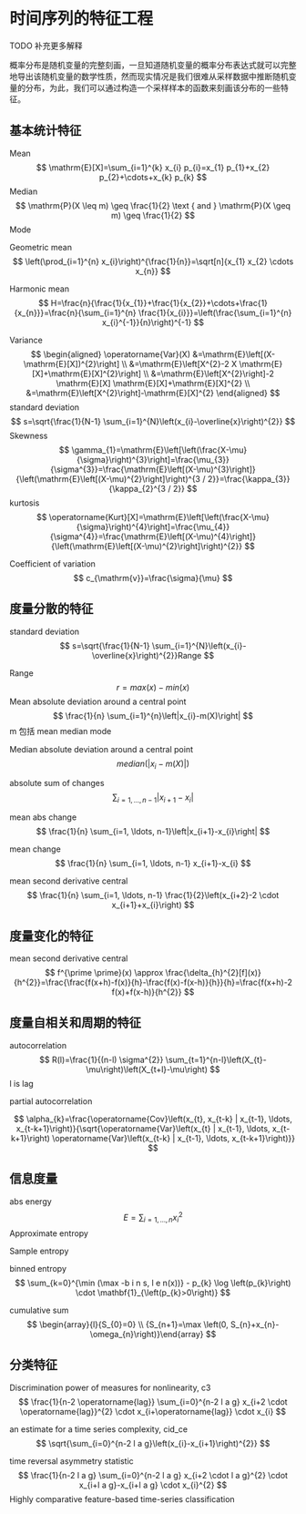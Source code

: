 # 时间序列的特征工程

TODO 补充更多解释

概率分布是随机变量的完整刻画，一旦知道随机变量的概率分布表达式就可以完整地导出该随机变量的数学性质，然而现实情况是我们很难从采样数据中推断随机变量的分布，为此，我们可以通过构造一个采样样本的函数来刻画该分布的一些特征。

## 基本统计特征

Mean
$$
\mathrm{E}[X]=\sum_{i=1}^{k} x_{i} p_{i}=x_{1} p_{1}+x_{2} p_{2}+\cdots+x_{k} p_{k}
$$
Median
$$
\mathrm{P}(X \leq m) \geq \frac{1}{2} \text { and } \mathrm{P}(X \geq m) \geq \frac{1}{2}
$$
Mode



Geometric mean
$$
\left(\prod_{i=1}^{n} x_{i}\right)^{\frac{1}{n}}=\sqrt[n]{x_{1} x_{2} \cdots x_{n}}
$$


Harmonic mean
$$
H=\frac{n}{\frac{1}{x_{1}}+\frac{1}{x_{2}}+\cdots+\frac{1}{x_{n}}}=\frac{n}{\sum_{i=1}^{n} \frac{1}{x_{i}}}=\left(\frac{\sum_{i=1}^{n} x_{i}^{-1}}{n}\right)^{-1}
$$


Variance
$$
\begin{aligned} \operatorname{Var}(X) &=\mathrm{E}\left[(X-\mathrm{E}[X])^{2}\right] \\ &=\mathrm{E}\left[X^{2}-2 X \mathrm{E}[X]+\mathrm{E}[X]^{2}\right] \\ &=\mathrm{E}\left[X^{2}\right]-2 \mathrm{E}[X] \mathrm{E}[X]+\mathrm{E}[X]^{2} \\ &=\mathrm{E}\left[X^{2}\right]-\mathrm{E}[X]^{2} \end{aligned}
$$
standard deviation
$$
s=\sqrt{\frac{1}{N-1} \sum_{i=1}^{N}\left(x_{i}-\overline{x}\right)^{2}}
$$
Skewness
$$
\gamma_{1}=\mathrm{E}\left[\left(\frac{X-\mu}{\sigma}\right)^{3}\right]=\frac{\mu_{3}}{\sigma^{3}}=\frac{\mathrm{E}\left[(X-\mu)^{3}\right]}{\left(\mathrm{E}\left[(X-\mu)^{2}\right]\right)^{3 / 2}}=\frac{\kappa_{3}}{\kappa_{2}^{3 / 2}}
$$
kurtosis
$$
\operatorname{Kurt}[X]=\mathrm{E}\left[\left(\frac{X-\mu}{\sigma}\right)^{4}\right]=\frac{\mu_{4}}{\sigma^{4}}=\frac{\mathrm{E}\left[(X-\mu)^{4}\right]}{\left(\mathrm{E}\left[(X-\mu)^{2}\right]\right)^{2}}
$$



Coefficient of variation
$$
c_{\mathrm{v}}=\frac{\sigma}{\mu}
$$


## 度量分散的特征

standard deviation
$$
s=\sqrt{\frac{1}{N-1} \sum_{i=1}^{N}\left(x_{i}-\overline{x}\right)^{2}}Range
$$

Range
$$
r = max(x) - min(x)
$$
Mean absolute deviation around a central point
$$
\frac{1}{n} \sum_{i=1}^{n}\left|x_{i}-m(X)\right|
$$
m 包括 mean median mode

Median absolute deviation around a central point
$$
median(\left|x_{i}-m(X)\right|)
$$



absolute sum of changes
$$
\sum_{i=1, \ldots, n-1}\left|x_{i+1}-x_{i}\right|
$$

mean abs change
$$
\frac{1}{n} \sum_{i=1, \ldots, n-1}\left|x_{i+1}-x_{i}\right|
$$


mean change
$$
\frac{1}{n} \sum_{i=1, \ldots, n-1} x_{i+1}-x_{i}
$$


mean second derivative central
$$
\frac{1}{n} \sum_{i=1, \ldots, n-1} \frac{1}{2}\left(x_{i+2}-2 \cdot x_{i+1}+x_{i}\right)
$$



## 度量变化的特征

mean second derivative central
$$
f^{\prime \prime}(x) \approx \frac{\delta_{h}^{2}[f](x)}{h^{2}}=\frac{\frac{f(x+h)-f(x)}{h}-\frac{f(x)-f(x-h)}{h}}{h}=\frac{f(x+h)-2 f(x)+f(x-h)}{h^{2}}
$$






## 度量自相关和周期的特征

autocorrelation
$$
R(l)=\frac{1}{(n-l) \sigma^{2}} \sum_{t=1}^{n-l}\left(X_{t}-\mu\right)\left(X_{t+l}-\mu\right)
$$
l is lag

partial autocorrelation


$$
\alpha_{k}=\frac{\operatorname{Cov}\left(x_{t}, x_{t-k} | x_{t-1}, \ldots, x_{t-k+1}\right)}{\sqrt{\operatorname{Var}\left(x_{t} | x_{t-1}, \ldots, x_{t-k+1}\right) \operatorname{Var}\left(x_{t-k} | x_{t-1}, \ldots, x_{t-k+1}\right)}}
$$


## 信息度量

abs energy
$$
E=\sum_{i=1, \ldots, n} x_{i}^{2}
$$
Approximate entropy

Sample entropy

binned entropy
$$
\sum_{k=0}^{\min (\max -b i n s, l e n(x))} - p_{k} \log \left(p_{k}\right) \cdot \mathbf{1}_{\left(p_{k}>0\right)}
$$



 cumulative sum
$$
\begin{array}{l}{S_{0}=0} \\ {S_{n+1}=\max \left(0, S_{n}+x_{n}-\omega_{n}\right)}\end{array}
$$

## 分类特征

Discrimination power of measures for nonlinearity, c3
$$
\frac{1}{n-2 \operatorname{lag}} \sum_{i=0}^{n-2 l a g} x_{i+2 \cdot \operatorname{lag}}^{2} \cdot x_{i+\operatorname{lag}} \cdot x_{i}
$$


an estimate for a time series complexity, cid_ce
$$
\sqrt{\sum_{i=0}^{n-2 l a g}\left(x_{i}-x_{i+1}\right)^{2}}
$$

time reversal asymmetry statistic
$$
\frac{1}{n-2 l a g} \sum_{i=0}^{n-2 l a g} x_{i+2 \cdot l a g}^{2} \cdot x_{i+l a g}-x_{i+l a g} \cdot x_{i}^{2}
$$
Highly comparative feature-based time-series classification
